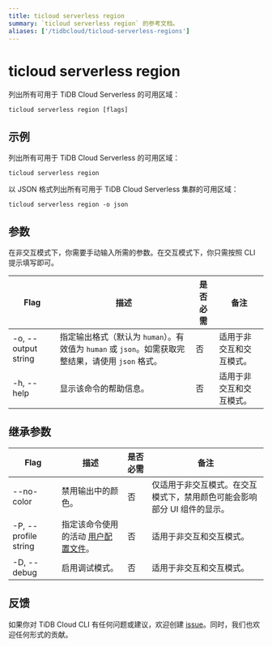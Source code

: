 ```yaml
---
title: ticloud serverless region
summary: `ticloud serverless region` 的参考文档。
aliases: ['/tidbcloud/ticloud-serverless-regions']
---
```


# ticloud serverless region

列出所有可用于 TiDB Cloud Serverless 的可用区域：

```shell
ticloud serverless region [flags]
```

## 示例

列出所有可用于 TiDB Cloud Serverless 的可用区域：

```shell
ticloud serverless region
```

以 JSON 格式列出所有可用于 TiDB Cloud Serverless 集群的可用区域：

```shell
ticloud serverless region -o json
```

## 参数

在非交互模式下，你需要手动输入所需的参数。在交互模式下，你只需按照 CLI 提示填写即可。

| Flag                | 描述                                                                                                              | 是否必需 | 备注                                                 |
|---------------------|-------------------------------------------------------------------------------------------------------------------|----------|------------------------------------------------------|
| -o, --output string | 指定输出格式（默认为 `human`）。有效值为 `human` 或 `json`。如需获取完整结果，请使用 `json` 格式。                | 否       | 适用于非交互和交互模式。                             |
| -h, --help          | 显示该命令的帮助信息。                                                                                            | 否       | 适用于非交互和交互模式。                             |

## 继承参数

| Flag                 | 描述                                                                                 | 是否必需 | 备注                                                                                                             |
|----------------------|--------------------------------------------------------------------------------------|----------|------------------------------------------------------------------------------------------------------------------|
| --no-color           | 禁用输出中的颜色。                                                                   | 否       | 仅适用于非交互模式。在交互模式下，禁用颜色可能会影响部分 UI 组件的显示。                                        |
| -P, --profile string | 指定该命令使用的活动 [用户配置文件](/tidb-cloud/cli-reference.md#user-profile)。      | 否       | 适用于非交互和交互模式。                                                                                        |
| -D, --debug          | 启用调试模式。                                                                       | 否       | 适用于非交互和交互模式。                                                                                        |

## 反馈

如果你对 TiDB Cloud CLI 有任何问题或建议，欢迎创建 [issue](https://github.com/tidbcloud/tidbcloud-cli/issues/new/choose)。同时，我们也欢迎任何形式的贡献。